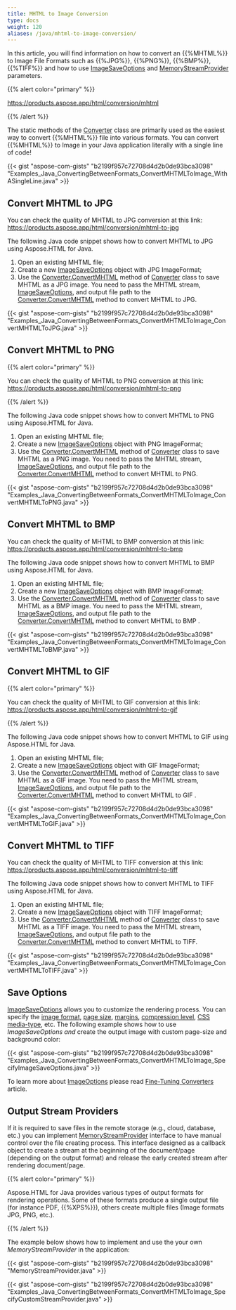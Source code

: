 ```yaml
---
title: MHTML to Image Conversion
type: docs
weight: 120
aliases: /java/mhtml-to-image-conversion/
---
```


In this article, you will find information on how to convert an {{%MHTML%}} to Image File Formats such as {{%JPG%}}, {{%PNG%}}, {{%BMP%}}, {{%TIFF%}} and how to use [ImageSaveOptions](https://apireference.aspose.com/html/java/com.aspose.html.saving/imagesaveoptions) and [MemoryStreamProvider](https://apireference.aspose.com/html/java/com.aspose.html/package-frame) parameters.

{{% alert color="primary" %}} 

<https://products.aspose.app/html/conversion/mhtml>

{{% /alert %}} 

The static methods of the [Converter](https://apireference.aspose.com/html/java/com.aspose.html.converters/converter) class are primarily used as the easiest way to convert {{%MHTML%}} file into various formats. You can convert {{%MHTML%}} to Image in your Java application literally with a single line of code!

{{< gist "aspose-com-gists" "b2199f957c72708d4d2b0de93bca3098" "Examples_Java_ConvertingBetweenFormats_ConvertMHTMLToImage_WithASingleLine.java" >}}
## **Convert MHTML to JPG** ## 
You can check the quality of MHTML to JPG conversion at this link: <https://products.aspose.app/html/conversion/mhtml-to-jpg>

The following Java code snippet shows how to convert MHTML to JPG using Aspose.HTML for Java.

1. Open an existing MHTML file;
1. Create a new [ImageSaveOptions](https://apireference.aspose.com/html/java/com.aspose.html.saving/imagesaveoptions) object with JPG ImageFormat;
1. Use the [Converter.ConvertMHTML](https://apireference.aspose.com/html/java/com.aspose.html.converters.converter/convertmhtml/methods/7) method of [Converter](https://apireference.aspose.com/html/java/com.aspose.html.converters/converter) class to save MHTML as a JPG image. You need to pass the MHTML stream, [ImageSaveOptions](https://apireference.aspose.com/html/java/com.aspose.html.saving/imagesaveoptions), and output file path to the [Converter.ConvertMHTML](https://apireference.aspose.com/html/java/com.aspose.html.converters.converter/convertmhtml/methods/7) method to convert MHTML to JPG.

{{< gist "aspose-com-gists" "b2199f957c72708d4d2b0de93bca3098" "Examples_Java_ConvertingBetweenFormats_ConvertMHTMLToImage_ConvertMHTMLToJPG.java" >}}
## **Convert MHTML to PNG** ## 
{{% alert color="primary" %}} 

You can check the quality of MHTML to PNG conversion at this link: <https://products.aspose.app/html/conversion/mhtml-to-png>

{{% /alert %}} 

The following Java code snippet shows how to convert MHTML to PNG using Aspose.HTML for Java.

1. Open an existing MHTML file;
1. Create a new [ImageSaveOptions](https://apireference.aspose.com/html/java/com.aspose.html.saving/imagesaveoptions) object with PNG ImageFormat;
1. Use the [Converter.ConvertMHTML](https://apireference.aspose.com/html/java/com.aspose.html.converters.converter/convertmhtml/methods/7) method of [Converter](https://apireference.aspose.com/html/java/com.aspose.html.converters/converter) class to save MHTML as a PNG image. You need to pass the MHTML stream, [ImageSaveOptions](https://apireference.aspose.com/html/java/com.aspose.html.saving/imagesaveoptions), and output file path to the [Converter.ConvertMHTML](https://apireference.aspose.com/html/java/com.aspose.html.converters.converter/convertmhtml/methods/7) method to convert MHTML to PNG.

{{< gist "aspose-com-gists" "b2199f957c72708d4d2b0de93bca3098" "Examples_Java_ConvertingBetweenFormats_ConvertMHTMLToImage_ConvertMHTMLToPNG.java" >}}
## **Convert MHTML to BMP** ## 
You can check the quality of MHTML to BMP conversion at this link: <https://products.aspose.app/html/conversion/mhtml-to-bmp>

The following Java code snippet shows how to convert MHTML to BMP using Aspose.HTML for Java.

1. Open an existing MHTML file;
1. Create a new [ImageSaveOptions](https://apireference.aspose.com/html/java/com.aspose.html.saving/imagesaveoptions) object with BMP ImageFormat;
1. Use the [Converter.ConvertMHTML](https://apireference.aspose.com/html/java/com.aspose.html.converters.converter/convertmhtml/methods/7) method of [Converter](https://apireference.aspose.com/html/java/com.aspose.html.converters/converter) class to save MHTML as a BMP image. You need to pass the MHTML stream, [ImageSaveOptions](https://apireference.aspose.com/html/java/com.aspose.html.saving/imagesaveoptions), and output file path to the [Converter.ConvertMHTML](https://apireference.aspose.com/html/java/com.aspose.html.converters.converter/convertmhtml/methods/7) method to convert MHTML to BMP .

{{< gist "aspose-com-gists" "b2199f957c72708d4d2b0de93bca3098" "Examples_Java_ConvertingBetweenFormats_ConvertMHTMLToImage_ConvertMHTMLToBMP.java" >}}
## **Convert MHTML to GIF** ## 
{{% alert color="primary" %}} 

You can check the quality of MHTML to GIF conversion at this link: <https://products.aspose.app/html/conversion/mhtml-to-gif>

{{% /alert %}} 

The following Java code snippet shows how to convert MHTML to GIF using Aspose.HTML for Java.

1. Open an existing MHTML file;
1. Create a new [ImageSaveOptions](https://apireference.aspose.com/html/java/com.aspose.html.saving/imagesaveoptions) object with GIF ImageFormat;
1. Use the [Converter.ConvertMHTML](https://apireference.aspose.com/html/java/com.aspose.html.converters.converter/convertmhtml/methods/7) method of [Converter](https://apireference.aspose.com/html/java/com.aspose.html.converters/converter) class to save MHTML as a GIF image. You need to pass the MHTML stream, [ImageSaveOptions](https://apireference.aspose.com/html/java/com.aspose.html.saving/imagesaveoptions), and output file path to the [Converter.ConvertMHTML](https://apireference.aspose.com/html/java/com.aspose.html.converters.converter/convertmhtml/methods/7) method to convert MHTML to GIF .

{{< gist "aspose-com-gists" "b2199f957c72708d4d2b0de93bca3098" "Examples_Java_ConvertingBetweenFormats_ConvertMHTMLToImage_ConvertMHTMLToGIF.java" >}}
## **Convert MHTML to TIFF** ## 
You can check the quality of MHTML to TIFF conversion at this link: <https://products.aspose.app/html/conversion/mhtml-to-tiff>

The following Java code snippet shows how to convert MHTML to TIFF using Aspose.HTML for Java.

1. Open an existing MHTML file;
1. Create a new [ImageSaveOptions](https://apireference.aspose.com/html/java/com.aspose.html.saving/imagesaveoptions) object with TIFF ImageFormat;
1. Use the [Converter.ConvertMHTML](https://apireference.aspose.com/html/java/com.aspose.html.converters.converter/convertmhtml/methods/7) method of [Converter](https://apireference.aspose.com/html/java/com.aspose.html.converters/converter) class to save MHTML as a TIFF image. You need to pass the MHTML stream, [ImageSaveOptions](https://apireference.aspose.com/html/java/com.aspose.html.saving/imagesaveoptions), and output file path to the [Converter.ConvertMHTML](https://apireference.aspose.com/html/java/com.aspose.html.converters.converter/convertmhtml/methods/7) method to convert MHTML to TIFF.

{{< gist "aspose-com-gists" "b2199f957c72708d4d2b0de93bca3098" "Examples_Java_ConvertingBetweenFormats_ConvertMHTMLToImage_ConvertMHTMLToTIFF.java" >}}
## **Save Options** ## 
[ImageSaveOptions](https://apireference.aspose.com/html/java/com.aspose.html.saving/imagesaveoptions) allows you to customize the rendering process. You can specify the [image format](https://apireference.aspose.com/html/java/com.aspose.html.rendering.image/ImageFormat), [page size](https://apireference.aspose.com/html/java/com.aspose.html.rendering/RenderingOptions#getPageSetup--), [margins](https://apireference.aspose.com/html/java/com.aspose.html.drawing/Page#getMargin--), [compression level](https://apireference.aspose.com/html/java/com.aspose.html.rendering.image/Compression), [CSS media-type](https://apireference.aspose.com/html/java/com.aspose.html.rendering/MediaType), etc. The following example shows how to use *ImageSaveOptions and* create the output image with custom page-size and background color:

{{< gist "aspose-com-gists" "b2199f957c72708d4d2b0de93bca3098" "Examples_Java_ConvertingBetweenFormats_ConvertMHTMLToImage_SpecifyImageSaveOptions.java" >}}

To learn more about [ImageOptions](https://apireference.aspose.com/html/java/com.aspose.html.saving/imagesaveoptions) please read [Fine-Tuning Converters](/html/java/fine-tuning-converters/) article.
## **Output Stream Providers** ## 
If it is required to save files in the remote storage (e.g., cloud, database, etc.) you can implement [MemoryStreamProvider](https://apireference.aspose.com/html/java/com.aspose.html/package-frame) interface to have manual control over the file creating process. This interface designed as a callback object to create a stream at the beginning of the document/page (depending on the output format) and release the early created stream after rendering document/page.

{{% alert color="primary" %}} 

Aspose.HTML for Java provides various types of output formats for rendering operations. Some of these formats produce a single output file (for instance PDF, {{%XPS%}}), others create multiple files (Image formats JPG, PNG, etc.).

{{% /alert %}} 

The example below shows how to implement and use the your own *MemoryStreamProvider* in the application:

{{< gist "aspose-com-gists" "b2199f957c72708d4d2b0de93bca3098" "MemoryStreamProvider.java" >}}

{{< gist "aspose-com-gists" "b2199f957c72708d4d2b0de93bca3098" "Examples_Java_ConvertingBetweenFormats_ConvertMHTMLToImage_SpecifyCustomStreamProvider.java" >}}

